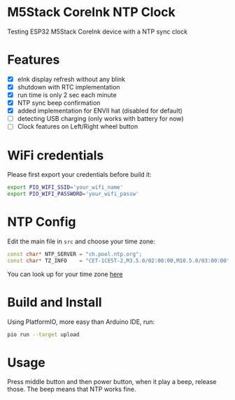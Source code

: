 # M5Stack CoreInk NTP Clock

Testing ESP32 M5Stack CoreInk device with a NTP sync clock

# Features

- [x] eInk display refresh without any blink
- [x] shutdown with RTC implementation
- [x] run time is only 2 sec each minute
- [x] NTP sync beep confirmation
- [x] added implementation for ENVII hat (disabled for default)
- [ ] detecting USB charging (only works with battery for now)
- [ ] Clock features on Left/Right wheel button

# WiFi credentials

Please first export your credentials before build it:

```bash
export PIO_WIFI_SSID='your_wifi_name'
export PIO_WIFI_PASSWORD='your_wifi_passw'
```

# NTP Config

Edit the main file in `src` and choose your time zone:

```C++
const char* NTP_SERVER = "ch.pool.ntp.org";
const char* TZ_INFO    = "CET-1CEST-2,M3.5.0/02:00:00,M10.5.0/03:00:00";
```

You can look up for your time zone [here](https://remotemonitoringsystems.ca/time-zone-abbreviations.php)


# Build and Install

Using PlatformIO, more easy than Arduino IDE, run:

```bash
pio run --target upload
```

# Usage

Press middle button and then power button, when it play a beep, release those. The beep means that NTP works fine.
